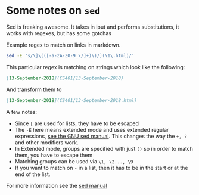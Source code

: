 
# Some notes on `sed`


Sed is freaking awesome. It takes in iput and performs substitutions, it works with regexes, but has some gotchas

Example regex to match on links in markdown.

```bash
sed -E 's/\]\(([-a-zA-Z0-9_\/]+)\)/](\1\.html)/'
```

This particular regex is matching on strings which look like the following:

```md
[13-September-2018](CS401/13-September-2018)
```

And transform them to

```md
[13-September-2018](CS401/13-September-2018.html)
```

A few notes:

* Since `[` are used for lists, they have to be escaped
* The `-E` here means extended mode and uses extended regular expressions, [see the GNU sed manual][1]. This changes the way the `+, ?` and other modifiers work.
* In Extended mode, groups are specified with just `()` so in order to match them, you have to escape them
* Matching groups can be used via `\1, \2..., \9`
* If you want to match on `-` in a list, then it has to be in the start or at the end of the list.

For more information see the [sed manual][2]


[1]: https://www.gnu.org/software/sed/manual/html_node/BRE-vs-ERE.html
[2]: https://www.gnu.org/software/sed/manual/html_node/BRE-syntax.html#BRE-syntax
